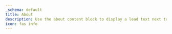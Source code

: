 ```yaml
---
_schema: default
title: About
description: Use the about content block to display a lead text next to a featured illustration.
icon: fas info
---
```


